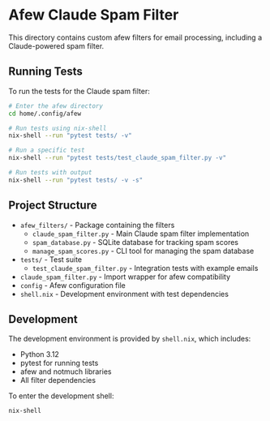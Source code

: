 # Afew Claude Spam Filter

This directory contains custom afew filters for email processing, including a
Claude-powered spam filter.

## Running Tests

To run the tests for the Claude spam filter:

```bash
# Enter the afew directory
cd home/.config/afew

# Run tests using nix-shell
nix-shell --run "pytest tests/ -v"

# Run a specific test
nix-shell --run "pytest tests/test_claude_spam_filter.py -v"

# Run tests with output
nix-shell --run "pytest tests/ -v -s"
```

## Project Structure

- `afew_filters/` - Package containing the filters
  - `claude_spam_filter.py` - Main Claude spam filter implementation
  - `spam_database.py` - SQLite database for tracking spam scores
  - `manage_spam_scores.py` - CLI tool for managing the spam database
- `tests/` - Test suite
  - `test_claude_spam_filter.py` - Integration tests with example emails
- `claude_spam_filter.py` - Import wrapper for afew compatibility
- `config` - Afew configuration file
- `shell.nix` - Development environment with test dependencies

## Development

The development environment is provided by `shell.nix`, which includes:

- Python 3.12
- pytest for running tests
- afew and notmuch libraries
- All filter dependencies

To enter the development shell:

```bash
nix-shell
```
